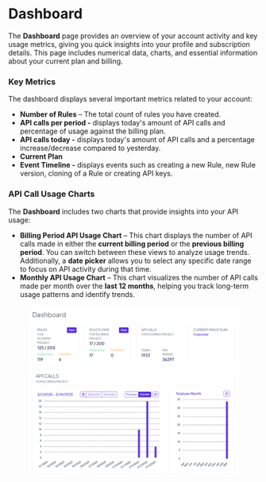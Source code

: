 # Dashboard

The **Dashboard** page provides an overview of your account activity and key usage metrics, giving you quick insights into your profile and subscription details. This page includes numerical data, charts, and essential information about your current plan and billing.

### **Key Metrics**

The dashboard displays several important metrics related to your account:

* **Number of Rules** – The total count of rules you have created.
* **API calls per period -** displays today's amount of API calls and percentage of usage against the billing plan.
* **API calls today -** displays today's amount of API calls and a percentage increase/decrease compared to yesterday.
* **Current Plan**
* **Event Timeline -** displays events such as creating a new Rule, new Rule version, cloning of a Rule or creating API keys.

### **API Call Usage Charts**

The **Dashboard** includes two charts that provide insights into your API usage:

* **Billing Period API Usage Chart** – This chart displays the number of API calls made in either the **current billing period** or the **previous billing period**. You can switch between these views to analyze usage trends. Additionally, a **date picker** allows you to select any specific date range to focus on API activity during that time.
* **Monthly API Usage Chart** – This chart visualizes the number of API calls made per month over the **last 12 months**, helping you track long-term usage patterns and identify trends.

<figure><img src="../.gitbook/assets/space_dashboard.png" alt=""><figcaption></figcaption></figure>
